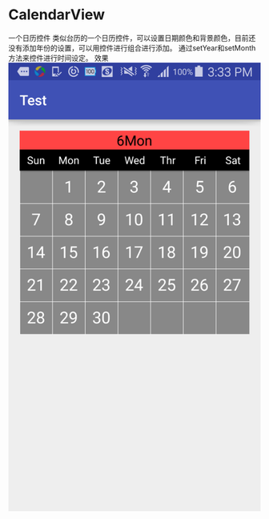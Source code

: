 # CalendarView
一个日历控件
类似台历的一个日历控件，可以设置日期颜色和背景颜色，目前还没有添加年份的设置，可以用控件进行组合进行添加。
通过setYear和setMonth方法来控件进行时间设定。
效果
![image](https://github.com/skateboard1991/CalendarView/blob/master/calendarlibrary/device-2016-06-16-153355.png)
